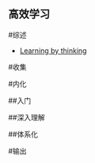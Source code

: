 高效学习
---

#综述

- [Learning by thinking](./learning-by-thinking.md)


#收集

#内化

##入门

##深入理解

##体系化

#输出

